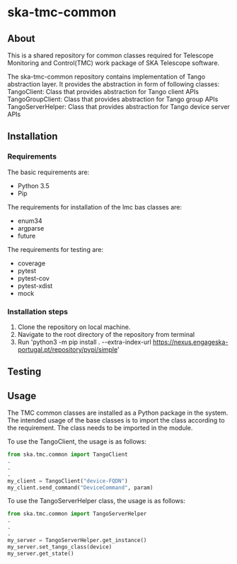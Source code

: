 # ska-tmc-common

## About

This is a shared repository for common classes required for Telescope Monitoring and Control(TMC) work package of SKA Telescope software.

The ska-tmc-common repository contains implementation of Tango abstraction layer. It provides the abstraction in form of following classes:
TangoClient: Class that provides abstraction for Tango client APIs
TangoGroupClient: Class that provides abstraction for Tango group APIs
TangoServerHelper: Class that provides abstraction for Tango device server APIs

## Installation

### Requirements

The basic requirements are:

- Python 3.5
- Pip

The requirements for installation of the lmc bas classes are:

- enum34
- argparse
- future

The requirements for testing are:

- coverage
- pytest
- pytest-cov
- pytest-xdist
- mock

### Installation steps

1. Clone the repository on local machine.
2. Navigate to the root directory of the repository from terminal
3. Run 'python3 -m pip install . --extra-index-url https://nexus.engageska-portugal.pt/repository/pypi/simple'

## Testing

## Usage

The TMC common classes are installed as a Python package in the system. The intended usage of the base classes is to import the class according to the requirement. The class needs to be imported in the module.

To use the TangoClient, the usage is as follows:

```python
from ska.tmc.common import TangoClient
.  
.  
.  
my_client = TangoClient("device-FQDN")
my_client.send_command("DeviceCommand", param)
```
To use the TangoServerHelper class, the usage is as follows:

```python
from ska.tmc.common import TangoServerHelper
.  
.  
.  
my_server = TangoServerHelper.get_instance()
my_server.set_tango_class(device)
my_server.get_state()
```